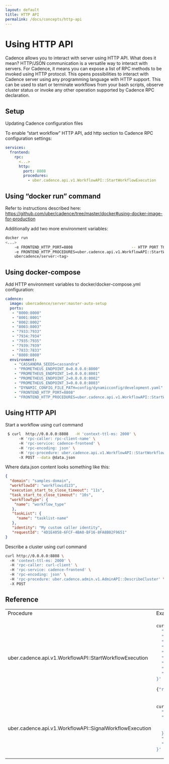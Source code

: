 ```yaml
---
layout: default
title: HTTP API
permalink: /docs/concepts/http-api
---
```


# Using HTTP API
Cadence allows you to interact with server using HTTP API. What does it mean?  HTTP/JSON communication is a versatile way to interact with servers. For Cadence, it means you can expose a list of RPC methods to be invoked using HTTP protocol. This opens possibilities to interact with Cadence server using any programming language with HTTP support. This can be used to start or terminate workflows from your bash scripts, observe cluster status or invoke any other operation supported by Cadence RPC declaration. 

 

## Setup 

Updating Cadence configuration files 

To enable “start workflow” HTTP API, add http section to Cadence RPC configuration settings: 

```yaml
services: 
  frontend: 
    rpc: 
      <...> 
      http: 
        port: 8808 
        procedures: 
          - uber.cadence.api.v1.WorkflowAPI::StartWorkflowExecution 
```


 

## Using “docker run” command 

Refer to instructions described here: https://github.com/uber/cadence/tree/master/docker#using-docker-image-for-production 

Additionally add two more environment variables: 
```bash
docker run
<...>
    -e FRONTEND_HTTP_PORT=8808                          -- HTTP PORT TO LISTEN 
    -e FRONTEND_HTTP_PROCEDURES=uber.cadence.api.v1.WorkflowAPI::StartWorkflowExecution  -- List of API methods exposed
    ubercadence/server:<tag> 
```


 

## Using docker-compose 

Add HTTP environment variables to docker/docker-compose.yml configuration: 
```yaml
cadence: 
  image: ubercadence/server:master-auto-setup 
  ports: 
   - "8000:8000" 
   - "8001:8001" 
   - "8002:8002" 
   - "8003:8003" 
   - "7933:7933" 
   - "7934:7934" 
   - "7935:7935" 
   - "7939:7939" 
   - "7833:7833" 
   - "8808:8808" 
  environment: 
    - "CASSANDRA_SEEDS=cassandra" 
    - "PROMETHEUS_ENDPOINT_0=0.0.0.0:8000" 
    - "PROMETHEUS_ENDPOINT_1=0.0.0.0:8001" 
    - "PROMETHEUS_ENDPOINT_2=0.0.0.0:8002" 
    - "PROMETHEUS_ENDPOINT_3=0.0.0.0:8003" 
    - "DYNAMIC_CONFIG_FILE_PATH=config/dynamicconfig/development.yaml" 
    - "FRONTEND_HTTP_PORT=8808" 
    - "FRONTEND_HTTP_PROCEDURES=uber.cadence.api.v1.WorkflowAPI::StartWorkflowExecution" 
```


 

## Using HTTP API 

Start a workflow using curl command 

```bash
 $ curl  http://0.0.0.0:8808   -H 'context-ttl-ms: 2000' \ 
      -H 'rpc-caller: rpc-client-name' \ 
      -H 'rpc-service: cadence-frontend' \ 
      -H 'rpc-encoding: json' \ 
      -H 'rpc-procedure: uber.cadence.api.v1.WorkflowAPI::StartWorkflowExecution' \ 
      -X POST --data @data.json 
```


 Where data.json content looks something like this: 
```json
{
  "domain": "samples-domain", 
  "workflowId": "workflowid123", 
  "execution_start_to_close_timeout": "11s", 
  "task_start_to_close_timeout": "10s", 
  "workflowType": { 
    "name": "workflow_type" 
   }, 
   "taskList": { 
     "name": "tasklist-name" 
   }, 
   "identity": "My custom caller identity", 
   "requestId": "4D1E4058-6FCF-4BA8-BF16-8FA8B02F9651" 
} 
```


Describe a cluster using curl command 

```bash
curl http://0.0.0.0:8808 \ 
  -H 'context-ttl-ms: 2000' \ 
  -H 'rpc-caller: curl-client' \ 
  -H 'rpc-service: cadence-frontend' \ 
  -H 'rpc-encoding: json' \ 
  -H 'rpc-procedure: uber.cadence.admin.v1.AdminAPI::DescribeCluster' \ 
  -X POST 
```

 ## Reference

<table>
<tr>
<td> Procedure </td> <td> Example </td>
</tr>
<tr>
<td>
uber.cadence.api.v1.WorkflowAPI::StartWorkflowExecution
</td>
<td>

```bash
curl http://0.0.0.0:8800 -H 'context-ttl-ms: 2000' -H 'rpc-caller: hello-client'  -H 'rpc-service: cadence-frontend' -H 'rpc-encoding: json'  -H 'rpc-procedure: uber.cadence.api.v1.WorkflowAPI::StartWorkflowExecution'  -X POST -d '{ 
  "domain":"samples-domain", 
  "workflowId":"helloWorldGroup", 
  "execution_start_to_close_timeout": "11s", 
  "task_start_to_close_timeout": "10s", 
  "workflowType":{"name":"helloWorldWorkflow"}, 
  "taskList":{"name":"helloWorldGroup"}, 
  "identity": "client-name-visible-in-history", 
  "requestId": "8049B932-6C2F-415A-9BB2-241DCF4CFC9C", 
  "input": {"data":"IkN1cmwhIg=="} 
}' 

{"runId":"3b448520-70aa-464f-ad8d-b8fcabf13628"}% 
```

</td>
</tr>
<tr>
<td> uber.cadence.api.v1.WorkflowAPI::SignalWorkflowExecution </td>
<td>

```bash
curl http://0.0.0.0:8800 -H 'context-ttl-ms: 2000' -H 'rpc-caller: curl-client'  -H 'rpc-service: cadence-frontend' -H 'rpc-encoding: json'  -H 'rpc-procedure: uber.cadence.api.v1.WorkflowAPI::SignalWorkflowExecution'  -X POST -d '{ 
  "domain":"samples-domain", 
  "workflow_execution": { 
    "workflow_id": "long_running_signal_waiting", 
    "run_id": "44eb0ca6-e929-442b-9587-390689232541" <- optional, allows to signal a specific run 
  }, 
  "signal_name":"channelA", 
  "signal_input":{"data":"MTA="} 
}' 
```

</td>
</tr>
</table>